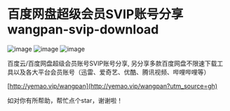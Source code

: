 # 百度网盘超级会员SVIP账号分享 wangpan-svip-download   

![image](https://img.shields.io/badge/build-passing-brightgreen)
![image](https://img.shields.io/badge/license-apache-blue)
![image](https://img.shields.io/badge/stars-%E2%98%85%E2%98%85%E2%98%85%E2%98%85%E2%98%85-brightgreen)  

百度云/百度网盘超级会员账号SVIP账号分享, 另分享多款百度网盘不限速下载工具以及各大平台会员账号（迅雷、爱奇艺、优酷、腾讯视频、哔哩哔哩等）

[http://yemao.vip/wangpan](http://yemao.vip/wangpan?utm_source=gh)   

如对你有所帮助，帮忙点个star，谢谢啦！

